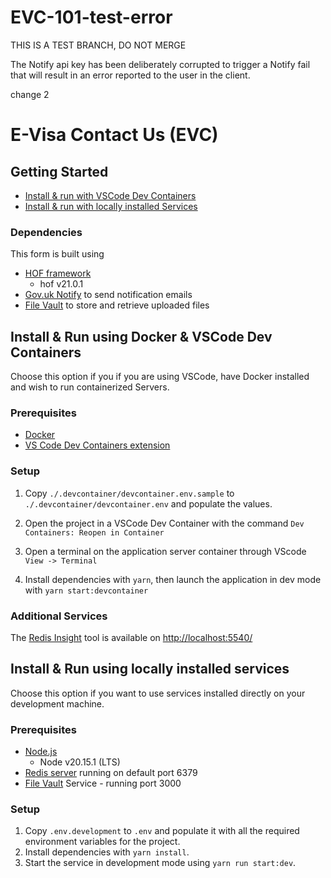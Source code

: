 # EVC-101-test-error

THIS IS A TEST BRANCH, DO NOT MERGE

The Notify api key has been deliberately corrupted to trigger a Notify fail that will result in an error reported to the user in the client.

change 2


# E-Visa Contact Us (EVC)

## Getting Started

- [Install & run with VSCode Dev Containers](#install--run-using-docker--vscode-dev-containers)
- [Install & run with locally installed Services](#install--run-using-locally-installed-services)

### Dependencies

This form is built using
- [HOF framework](https://github.com/UKHomeOfficeForms/hof)
   - hof v21.0.1
- [Gov.uk Notify](https://www.notifications.service.gov.uk) to send notification emails
- [File Vault](https://github.com/UKHomeOffice/file-vault) to store and retrieve uploaded files




## Install & Run using Docker & VSCode Dev Containers

Choose this option if you if you are using VSCode, have Docker installed and wish to run containerized Servers.

### Prerequisites
   - [Docker](https://www.docker.com)
   - [VS Code Dev Containers extension](https://marketplace.visualstudio.com/items?itemName=ms-vscode-remote.remote-containers) 

### Setup

1. Copy `./.devcontainer/devcontainer.env.sample` to `./.devcontainer/devcontainer.env` and populate the values.

2. Open the project in a VSCode Dev Container with the command `Dev Containers: Reopen in Container`

3. Open a terminal on the application server container through VScode `View -> Terminal`

4. Install dependencies with `yarn`, then launch the application in dev mode with `yarn start:devcontainer`

### Additional Services

The [Redis Insight](https://redis.io/insight/) tool is available on [http://localhost:5540/](http://localhost:5540/)


## Install & Run using locally installed services

Choose this option if you want to use services installed directly on your development machine.

### Prerequisites

- [Node.js](https://nodejs.org/en/)
   - Node v20.15.1 (LTS)
- [Redis server](http://redis.io/download) running on default port 6379
- [File Vault](https://github.com/UKHomeOffice/file-vault) Service - running port 3000

### Setup

1. Copy `.env.development` to `.env` and populate it with all the required environment variables for the project.
2. Install dependencies with `yarn install`.
3. Start the service in development mode using `yarn run start:dev`.
